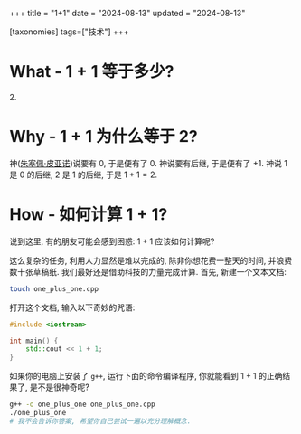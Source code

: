 +++
title = "1+1"
date = "2024-08-13"
updated = "2024-08-13"

[taxonomies]
tags=["技术"]
+++

# What - $1+1$ 等于多少?

$2$.

# Why - $1+1$ 为什么等于 $2$?

神([朱塞佩·皮亚诺](https://zh.wikipedia.org/wiki/%E6%9C%B1%E5%A1%9E%E4%BD%A9%C2%B7%E7%9A%AE%E4%BA%9E%E8%AB%BE))说要有 $0$, 于是便有了 $0$. 神说要有后继, 于是便有了 $+1$. 神说 $1$ 是 $0$ 的后继, $2$ 是 $1$ 的后继, 于是 $1+1=2$.

# How - 如何计算 $1+1$?

说到这里, 有的朋友可能会感到困惑: $1+1$ 应该如何计算呢?

这么复杂的任务, 利用人力显然是难以完成的, 除非你想花费一整天的时间, 并浪费数十张草稿纸. 我们最好还是借助科技的力量完成计算. 首先, 新建一个文本文档: 

```sh
touch one_plus_one.cpp
```

打开这个文档, 输入以下奇妙的咒语: 

```cpp
#include <iostream>

int main() {
    std::cout << 1 + 1;
}
```

如果你的电脑上安装了 `g++`, 运行下面的命令编译程序, 你就能看到 $1+1$ 的正确结果了, 是不是很神奇呢? 

```sh
g++ -o one_plus_one one_plus_one.cpp
./one_plus_one
# 我不会告诉你答案, 希望你自己尝试一遍以充分理解概念. 
```
